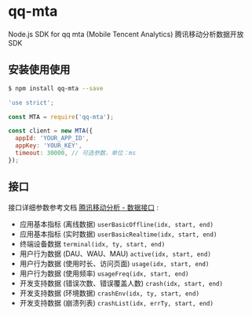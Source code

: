 # qq-mta

Node.js SDK for qq mta (Mobile Tencent Analytics) 腾讯移动分析数据开放 SDK

## 安装使用使用

```bash
$ npm install qq-mta --save
```

```javascript
'use strict';

const MTA = require('qq-mta');

const client = new MTA({
  appId: 'YOUR_APP_ID',
  appKey: 'YOUR_KEY',
  timeout: 30000, // 可选参数，单位：ms
});
```

## 接口

接口详细参数参考文档 [腾讯移动分析 - 数据接口](https://mta.qq.com/mta/ctr_index/opd) :

- 应用基本指标 (离线数据) `userBasicOffline(idx, start, end)`
- 应用基本指标 (实时数据) `userBasicRealtime(idx, start, end)`
- 终端设备数据 `terminal(idx, ty, start, end)`
- 用户行为数据 (DAU、WAU、MAU) `active(idx, start, end)`
- 用户行为数据 (使用时长、访问页面) `usage(idx, start, end)`
- 用户行为数据 (使用频率) `usageFreq(idx, start, end)`
- 开发支持数据 (错误次数、错误覆盖人数) `crash(idx, start, end)`
- 开发支持数据 (环境数据) `crashEnv(idx, ty, start, end)`
- 开发支持数据 (崩溃列表) `crashList(idx, errTy, start, end)`
